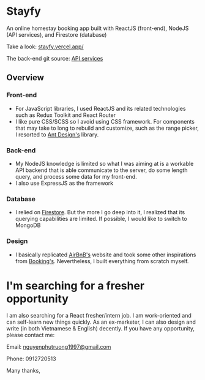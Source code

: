 # Stayfy

An online homestay booking app built with ReactJS (front-end), NodeJS (API services), and Firestore (database)

Take a look: [stayfy.vercel.app/](https://stayfy.vercel.app/)

The back-end git source: [API services](https://github.com/truongngocxit/stayfy-backend)

## Overview

### Front-end

- For JavaScript libraries, I used ReactJS and its related technologies such as Redux Toolkit and React Router
- I like pure CSS/SCSS so I avoid using CSS framework. For components that may take to long to rebuild and customize, such as the range picker, I resorted to [Ant Design's](https://ant.design/docs/react/customize-theme/) library.

### Back-end

- My NodeJS knowledge is limited so what I was aiming at is a workable API backend that is able communicate to the server, do some length query, and process some data for my front-end.
- I also use ExpressJS as the framework

### Database

- I relied on [Firestore](https://console.firebase.google.com/u/0/project/stayfy-d4fc1/firestore/data/~2F). But the more I go deep into it, I realized that its querying capabilities are limited. If possible, I would like to switch to MongoDB

### Design

- I basically replicated [AirBnB's](https://www.airbnb.com/) website and took some other inspirations from [Booking's](https://www.booking.com/). Nevertheless, I built everything from scratch myself.

# I'm searching for a fresher opportunity

I am also searching for a React fresher/intern job. I am work-oriented and can self-learn new things quickly. As an ex-marketer, I can also design and write (in both Vietnamese & English) decently. If you have any opportunity, please contact me:

Email: nguyenphutruong1997@gmail.com

Phone: 0912720513

Many thanks,
